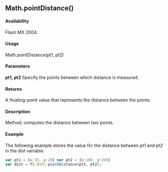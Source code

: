 ## Math.pointDistance()

#### Availability

Flash MX 2004.

#### Usage

Math.pointDistance(pt1, pt2)

#### Parameters

**pt1, pt2** Specify the points between which distance is measured.

#### Returns

A floating-point value that represents the distance between the points.

#### Description

Method; computes the distance between two points.

#### Example

The following example stores the value for the distance between *pt1* and *pt2* in the dist variable:

```javascript
var pt1 = {x:10, y:20} var pt2 = {x:100, y:200}
var dist = fl.Math.pointDistance(pt1, pt2);

```

